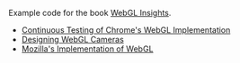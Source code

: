 Example code for the book [WebGL Insights](www.webglinsights.com).

* [Continuous Testing of Chrome's WebGL Implementation](Continuous-Testing-of-Chromes-WebGL-Implementation)
* [Designing WebGL Cameras](Designing-WebGL-Cameras)
* [Mozilla's Implementation of WebGL](Mozillas-Implementation-of-WebGL)